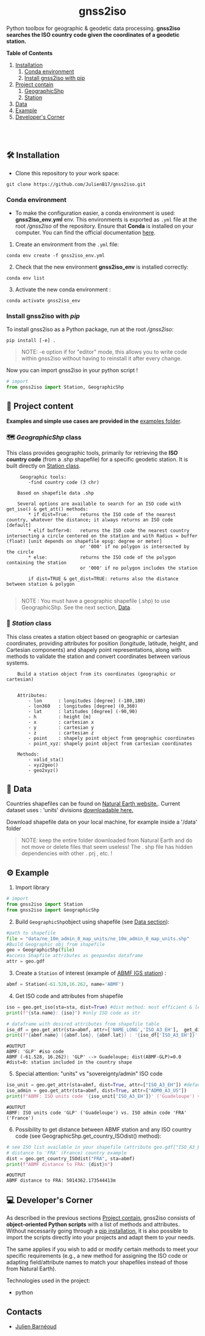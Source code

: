 <h1 align="center" id="title">gnss2iso</h1>


Python toolbox for geographic &amp; geodetic data processing. **gnss2iso searches the ISO country code given the coordinates of a geodetic station.**

**Table of Contents**
1. [Installation](#installation)
    1. [Conda environment](#conda-env)
    1. [Install gnss2iso with pip](#pip-install)
1. [Project contain](#project)
    1. [GeographicShp](#geographic-class)
    1. [Station](#station-class)
1. [Data](#data)
1. [Example](#example)
1. [Developer's Corner](#dev)


<br/><br/>


<h2 id="installation">🛠️ Installation </h2>

- Clone this repository to your work space:

```
git clone https://github.com/JulienB17/gnss2iso.git
```

<h3 id="conda-env"> Conda environment </h3>

- To make the configuration easier, a conda environment is used: **gnss2iso_env.yml** env. This environments is exported as `.yml` file at the root */gnss2iso* of the repository. Ensure that **Conda** is installed on your computer. You can find the official documentation [here](https://docs.conda.io/projects/conda/en/latest/user-guide/install/linux.html).

1. Create an environment from the `.yml` file: 
```
conda env create -f gnss2iso_env.yml
```
2. Check that the new environment **gnss2iso_env** is installed correctly:
```
conda env list
```
3. Activate the new conda environment :
```
conda activate gnss2iso_env
```
<h3 id="pip-install"> Install gnss2iso with <b><i> pip </b></i> </h3>

To install gnss2iso as a Python package, run at the root */gnss2iso*:
```
pip install [-e] .
```
> NOTE: -e option if for "editor" mode, this allows you to write code within gnss2iso without having to reinstall it after every change.

Now you can import gnss2iso in your python script !
```python
# import
from gnss2iso import Station, GeographicShp
```

<h2 id="project">📖 Project content</h2>

**Examples and simple use cases are provided in the** [examples folder](https://github.com/JulienB17/gnss2iso/tree/master/examples).


<h3 id="geographic-class"> 🗺️<b><i> GeographicShp </i> class </b></h3>

This class provides geographic tools, primarily for retrieving the **ISO country code** (from a .shp shapefile) for a specific geodetic station. It is built directly on [Station class](#station-class).

```
     Geographic tools:
        -find country code (3 chr)

    Based on shapefile data .shp
    
    Several options are available to search for an ISO code with get_iso() & get_att() methods:
        * if dist=True:    returns the ISO code of the nearest country, whatever the distance; it always returns an ISO code [default]
        * elif buffer>0:   returns the ISO code the nearest country intersecting a circle centered on the station and with Radius = buffer (float) [unit depends on shapefile epsg: degree or meter]
                           or '000' if no polygon is intersected by the circle
        * else:            returns the ISO code of the polygon containing the station
                           or '000' if no polygon includes the station

        if dist=TRUE & get_dist=TRUE: returns also the distance between station & polygon
   
```
> NOTE : You must have a geographic shapefile (.shp) to use GeographicShp. See the next section, [Data](#data).


<h3 id="station-class"> 🎯 <b><i> Station </i> class </b></h3>

This class creates a station object based on geographic or cartesian coordinates, providing attributes for position (longitude, latitude, height, and Cartesian components) and shapely point representations, along with methods to validate the station and convert coordinates between various systems.

```
    Build a station object from its coordinates (geographic or cartesian)
    
    
    Attributes:
        - lon      : longitudes [degree] (-180,180)
        - lon360   : longitudes [degree] (0,360)
        - lat      : latitudes [degree] (-90,90)
        - h        : height [m]
        - x        : cartesian x
        - y        : cartesian y
        - z        : cartesian z
        - point    : shapely point object from geographic coordinates
        - point_xyz: shapely point object from cartesian coordinates
        
    Methods:
        - valid_sta()
        - xyz2geo()
        - geo2xyz()
```


<h2 id="data">📖 Data</h2>

Countries shapefiles can be found on [Natural Earth website.](https://www.naturalearthdata.com/downloads/10m-cultural-vectors/10m-admin-0-details/).
Current dataset uses : 'units' divisions [downloadable here.](https://www.naturalearthdata.com/http//www.naturalearthdata.com/download/10m/cultural/ne_10m_admin_0_map_units.zip)

Download shapefile data on your local machine, for example inside a '/data' folder</p>

> NOTE: keep the entire folder downloaded from Natural Earth and do not move or delete files that seem useless! The . shp file has hidden dependencies with other . prj , etc. !

<h2 id="example"> ⚙️ Example </h2>

1. Import library
```python
# import
from gnss2iso import Station
from gnss2iso import GeographicShp
```

2. Build `GeographicShp`object using shapefile (see [Data section](#data)):
```python
#path to shapefile
file = "data/ne_10m_admin_0_map_units/ne_10m_admin_0_map_units.shp"
#Build Geographic obj from shapefile
geo = GeographicShp(file)
#access Shapfile attributes as geopandas dataframe
attr = geo.gdf
```

3. Create a `Station` of interest (example of [ABMF IGS station](https://webigs-rf.ign.fr/stations/ABMF)) :
```python
abmf = Station(-61.528,16.262, name='ABMF')
```
4. Get ISO code and attributes from shapefile
```python
iso = geo.get_iso(sta=sta, dist=True) #dist method: most efficient & less time consuming
print(f"{sta.name}: {iso}") #only ISO code as str

# dataframe with desired attributes from shapefile table
iso_df = geo.get_attr(sta=abmf, attr=['NAME_LONG','ISO_A3_EH'],  get_dist=True) #ISO_A3_EH default used as ISO units code, get_dist get distance btw station & country shape
print(f"{abmf.name} ({abmf.lon}, {abmf.lat}) : '{iso_df['ISO_A3_EH']}' --> {iso_df['NAME_LONG']}; dist({abmf.name}-{iso_df['ISO_A3_EH']})={iso_df['dist']}")
```

```
#OUTPUT
ABMF: 'GLP' #iso code
ABMF (-61.528, 16.262): 'GLP' --> Guadeloupe; dist(ABMF-GLP)=0.0 #dist=0: station included in the country shape
```

5. Special attention: "units" vs "sovereignty/admin" ISO code

```python
iso_unit = geo.get_attr(sta=abmf, dist=True, attr=["ISO_A3_EH"]) #default based on units ISO code
iso_admin = geo.get_attr(sta=abmf, dist=True, attr=["ADM0_A3_US"])
print(f"ABMF: ISO units code '{iso_unit['ISO_A3_EH']}' ('Guadeloupe') vs. ISO admin code '{iso_admin['ADM0_A3_US']}' ('France')")
```

```
#OUTPUT
ABMF: ISO units code 'GLP' ('Guadeloupe') vs. ISO admin code 'FRA' ('France')
```

6. Possibility to get distance between ABMF station and any ISO country code (see GeographicShp.get\_country\_ISOdist() method):
```python
# see ISO list available in your shapefile (attribute geo.gdf["ISO_A3_EH"] or gdf_countries["SOV_A3"])
# distance to 'FRA' (France) country example
dist = geo.get_country_ISOdist("FRA", sta=abmf)
print(f"ABMF distance to FRA: {dist}m")
```
```
#OUTPUT
ABMF distance to FRA: 5014362.173544413m
```


<h2 id="dev">💻 Developer's Corner</h2>

As described in the previous sections [Project contain](#project), gnss2iso consists of **object-oriented Python scripts** with a list of methods and attributes.
Without necessarily going through a [pip installation](#pip-install), it is also possible to import the scripts directly into your projects and adapt them to your needs.

The same applies if you wish to add or modify certain methods to meet your specific requirements (e.g., a new method for assigning the ISO code or adapting field/attribute names to match your shapefiles instead of those from Natural Earth).

Technologies used in the project:
*   python

<h2> Contacts </h2>

* [Julien Barnéoud](https://www.ipgp.fr/annuaire/barneoud/)
